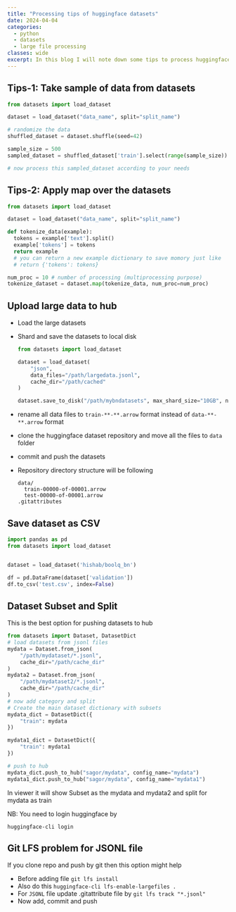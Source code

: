 ```yaml
---
title: "Processing tips of huggingface datasets"
date: 2024-04-04
categories:
  - python
  - datasets
  - large file processing
classes: wide
excerpt: In this blog I will note down some tips to process huggingface datasets
---
```


## Tips-1: Take sample of data from datasets
```py
from datasets import load_dataset

dataset = load_dataset("data_name", split="split_name")

# randomize the data
shuffled_dataset = dataset.shuffle(seed=42)

sample_size = 500
sampled_dataset = shuffled_dataset['train'].select(range(sample_size))

# now process this sampled_dataset according to your needs

```

## Tips-2: Apply map over the datasets
```py
from datasets import load_dataset

dataset = load_dataset("data_name", split="split_name")

def tokenize_data(example):
  tokens = example['text'].split()
  example['tokens'] = tokens
  return example
  # you can return a new example dictionary to save momory just like
  # return {'tokens': tokens}

num_proc = 10 # number of processing (multiprocessing purpose)
tokenize_dataset = dataset.map(tokenize_data, num_proc=num_proc)

```

## Upload large data to hub
- Load the large datasets
- Shard and save the datasets to local disk

  ```py
  from datasets import load_dataset

  dataset = load_dataset(
      "json",
      data_files="/path/largedata.jsonl",
      cache_dir="/path/cached"
  )

  dataset.save_to_disk("/path/mybndatasets", max_shard_size="10GB", num_proc=64)

  ```

- rename all data files to `train-**-**.arrow` format instead of `data-**-**.arrow` format
- clone the huggingface dataset repository and move all the files to `data` folder
- commit and push the datasets
- Repository directory structure will be following

  ```
  data/
    train-00000-of-00001.arrow
    test-00000-of-00001.arrow
  .gitattributes
  
  ```

## Save dataset as CSV
```py
import pandas as pd
from datasets import load_dataset


dataset = load_dataset('hishab/boolq_bn')

df = pd.DataFrame(dataset['validation'])
df.to_csv('test.csv', index=False)
```

## Dataset Subset and Split
This is the best option for pushing datasets to hub

```py
from datasets import Dataset, DatasetDict
# load datasets from jsonl files
mydata = Dataset.from_json(
    "/path/mydataset/*.jsonl",
    cache_dir="/path/cache_dir"
)
mydata2 = Dataset.from_json(
    "/path/mydataset2/*.jsonl",
    cache_dir="/path/cache_dir"
)
# now add category and split
# Create the main dataset dictionary with subsets
mydata_dict = DatasetDict({
    "train": mydata
})

mydata1_dict = DatasetDict({
    "train": mydata1
})

# push to hub
mydata_dict.push_to_hub("sagor/mydata", config_name="mydata")
mydata1_dict.push_to_hub("sagor/mydata", config_name="mydata1")

```
In viewer it will show Subset as the mydata and mydata2 and split for mydata as train

NB: You need to login huggingface by

`huggingface-cli login`

## Git LFS problem for JSONL file
If you clone repo and push by git then this option might help

- Before adding file `git lfs install`
- Also do this `huggingface-cli lfs-enable-largefiles .`
- For `JSONL` file update .gitattribute file by `git lfs track "*.jsonl"`
- Now add, commit and push

